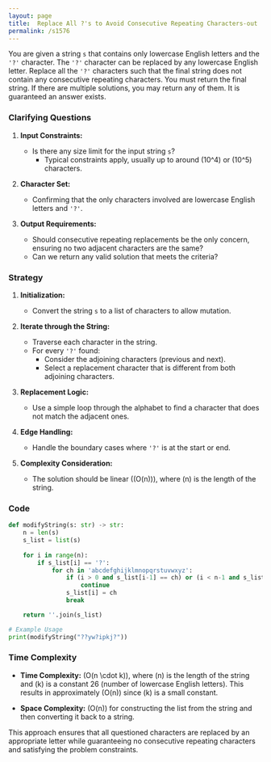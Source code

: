 ```yaml
---
layout: page
title:  Replace All ?'s to Avoid Consecutive Repeating Characters-out
permalink: /s1576
---
```


You are given a string `s` that contains only lowercase English letters and the `'?'` character. The `'?'` character can be replaced by any lowercase English letter. Replace all the `'?'` characters such that the final string does not contain any consecutive repeating characters. You must return the final string. If there are multiple solutions, you may return any of them. It is guaranteed an answer exists.

### Clarifying Questions

1. **Input Constraints:**
   - Is there any size limit for the input string `s`?
     - Typical constraints apply, usually up to around \(10^4\) or \(10^5\) characters.
     
2. **Character Set:**
   - Confirming that the only characters involved are lowercase English letters and `'?'`.

3. **Output Requirements:**
   - Should consecutive repeating replacements be the only concern, ensuring no two adjacent characters are the same?
   - Can we return any valid solution that meets the criteria?

### Strategy

1. **Initialization:**
   - Convert the string `s` to a list of characters to allow mutation.

2. **Iterate through the String:**
   - Traverse each character in the string.
   - For every `'?'` found:
     - Consider the adjoining characters (previous and next).
     - Select a replacement character that is different from both adjoining characters.

3. **Replacement Logic:**
   - Use a simple loop through the alphabet to find a character that does not match the adjacent ones.

4. **Edge Handling:**
   - Handle the boundary cases where `'?'` is at the start or end.

5. **Complexity Consideration:**
   - The solution should be linear (\(O(n)\)), where \(n\) is the length of the string.

### Code

```python
def modifyString(s: str) -> str:
    n = len(s)
    s_list = list(s)
    
    for i in range(n):
        if s_list[i] == '?':
            for ch in 'abcdefghijklmnopqrstuvwxyz':
                if (i > 0 and s_list[i-1] == ch) or (i < n-1 and s_list[i+1] == ch):
                    continue
                s_list[i] = ch
                break

    return ''.join(s_list)

# Example Usage
print(modifyString("??yw?ipkj?"))
```

### Time Complexity

- **Time Complexity:** \(O(n \cdot k)\), where \(n\) is the length of the string and \(k\) is a constant 26 (number of lowercase English letters). This results in approximately \(O(n)\) since \(k\) is a small constant.

- **Space Complexity:** \(O(n)\) for constructing the list from the string and then converting it back to a string.

This approach ensures that all questioned characters are replaced by an appropriate letter while guaranteeing no consecutive repeating characters and satisfying the problem constraints.